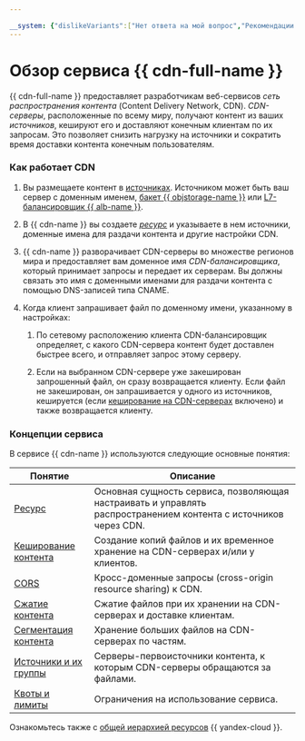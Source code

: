 ```yaml
---

__system: {"dislikeVariants":["Нет ответа на мой вопрос","Рекомендации не помогли","Содержание не соответствует заголовку","Другое"]}
---
```

# Обзор сервиса {{ cdn-full-name }}

{{ cdn-full-name }} предоставляет разработчикам веб-сервисов _сеть распространения контента_ (Content Delivery Network, CDN). _CDN-серверы_, расположенные по всему миру, получают контент из ваших _источников_, кешируют его и доставляют конечным клиентам по их запросам. Это позволяет снизить нагрузку на источники и сократить время доставки контента конечным пользователям.

### Как работает CDN

1. Вы размещаете контент в [источниках](origins.md). Источником может быть ваш сервер с доменным именем, [бакет {{ objstorage-name }}](../../storage/concepts/bucket.md) или [L7-балансировщик {{ alb-name }}](../../application-load-balancer/concepts/application-load-balancer.md).
1. В {{ cdn-name }} вы создаете [_ресурс_](resource.md) и указываете в нем источники, доменные имена для раздачи контента и другие настройки CDN. 
1. {{ cdn-name }} разворачивает CDN-серверы во множестве регионов мира и предоставляет вам доменное имя _CDN-балансировщика_, который принимает запросы и передает их серверам. Вы должны связать это имя с доменными именами для раздачи контента с помощью DNS-записей типа CNAME.
1. Когда клиент запрашивает файл по доменному имени, указанному в настройках:

   1. По сетевому расположению клиента CDN-балансировщик определяет, с какого CDN-сервера контент будет доставлен быстрее всего, и отправляет запрос этому серверу.
   
   1. Если на выбранном CDN-сервере уже закеширован запрошенный файл, он сразу возвращается клиенту. Если файл не закеширован, он запрашивается у одного из источников, кешируется (если [кеширование на CDN-серверах](caching.md#server-side) включено) и также возвращается клиенту. 

### Концепции сервиса

В сервисе {{ cdn-name }} используются следующие основные понятия:

| Понятие | Описание |
| --- | --- |
| [Ресурс](resource.md) | Основная сущность сервиса, позволяющая настраивать и управлять распространением контента с источников через CDN. |
| [Кеширование контента](caching.md) | Создание копий файлов и их временное хранение на CDN-серверах и/или у клиентов. |
| [CORS](cors.md) | Кросс-доменные запросы (cross-origin resource sharing) к CDN. |
| [Сжатие контента](compression.md) | Сжатие файлов при их хранении на CDN-серверах и доставке клиентам. |
| [Сегментация контента](slicing.md) | Хранение больших файлов на CDN-серверах по частям. |
| [Источники и их группы](origins.md) | Серверы-первоисточники контента, к которым CDN-серверы обращаются за файлами. |
| [Квоты и лимиты](limits.md) | Ограничения на использование сервиса. |

Oзнакомьтесь также с [общей иерархией ресурсов](../../resource-manager/concepts/resources-hierarchy.md) {{ yandex-cloud }}.
